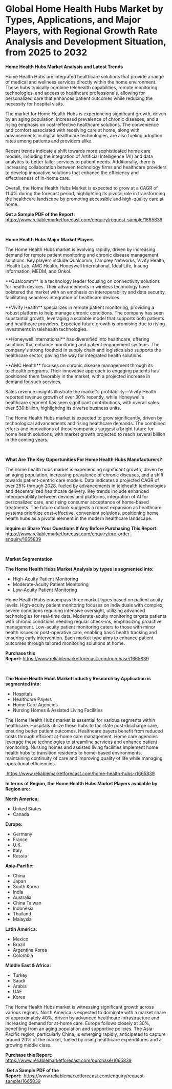 <p><h1>Global Home Health Hubs Market by Types, Applications, and Major Players, with Regional Growth Rate Analysis and Development Situation, from 2025 to 2032</h1></p><p><strong>Home Health Hubs Market Analysis and Latest Trends</strong></p>
<p><p>Home Health Hubs are integrated healthcare solutions that provide a range of medical and wellness services directly within the home environment. These hubs typically combine telehealth capabilities, remote monitoring technologies, and access to healthcare professionals, allowing for personalized care that enhances patient outcomes while reducing the necessity for hospital visits.</p><p>The market for Home Health Hubs is experiencing significant growth, driven by an aging population, increased prevalence of chronic diseases, and a rising emphasis on cost-effective healthcare solutions. The convenience and comfort associated with receiving care at home, along with advancements in digital healthcare technologies, are also fueling adoption rates among patients and providers alike.</p><p>Recent trends indicate a shift towards more sophisticated home care models, including the integration of Artificial Intelligence (AI) and data analytics to better tailor services to patient needs. Additionally, there is increasing collaboration between technology firms and healthcare providers to develop innovative solutions that enhance the efficiency and effectiveness of in-home care.</p><p>Overall, the Home Health Hubs Market is expected to grow at a CAGR of 11.4% during the forecast period, highlighting its pivotal role in transforming the healthcare landscape by promoting accessible and high-quality care at home.</p></p>
<p><strong>Get a Sample PDF of the Report:&nbsp;</strong> <a href="https://www.reliablemarketforecast.com/enquiry/request-sample/1665839?utm_campaign=1197&utm_medium=2&utm_source=Github&utm_content=ia&utm_term=13042025&utm_id=home-health-hubs">https://www.reliablemarketforecast.com/enquiry/request-sample/1665839</a></p>
<p>&nbsp;</p>
<p><strong>Home Health Hubs Major Market Players</strong></p>
<p><p>The Home Health Hubs market is evolving rapidly, driven by increasing demand for remote patient monitoring and chronic disease management solutions. Key players include Qualcomm, Lamprey Networks, Vivify Health, iHealth Lab, AMC Health, Honeywell International, Ideal Life, Insung Information, MEDM, and Onkol.</p><p>**Qualcomm** is a technology leader focusing on connectivity solutions for health devices. Their advancements in wireless technology have bolstered the market with an emphasis on interoperability and data security, facilitating seamless integration of healthcare devices.</p><p>**Vivify Health** specializes in remote patient monitoring, providing a robust platform to help manage chronic conditions. The company has seen substantial growth, leveraging a scalable model that supports both patients and healthcare providers. Expected future growth is promising due to rising investments in telehealth technologies.</p><p>**Honeywell International** has diversified into healthcare, offering solutions that enhance monitoring and patient engagement systems. The company's strong foothold in supply chain and logistics also supports the healthcare sector, paving the way for integrated health solutions.</p><p>**AMC Health** focuses on chronic disease management through its telehealth programs. Their innovative approach to engaging patients has positioned them favorably in the market, with a projected increase in demand for such services. </p><p>Sales revenue insights illustrate the market's profitability—Vivify Health reported revenue growth of over 30% recently, while Honeywell's healthcare segment has seen significant contributions, with overall sales over $30 billion, highlighting its diverse business units.</p><p>The Home Health Hubs market is expected to grow significantly, driven by technological advancements and rising healthcare demands. The combined efforts and innovations of these companies suggest a bright future for home health solutions, with market growth projected to reach several billion in the coming years.</p></p>
<p>&nbsp;</p>
<p><strong>What Are The Key Opportunities For Home Health Hubs Manufacturers?</strong></p>
<p><p>The home health hubs market is experiencing significant growth, driven by an aging population, increasing prevalence of chronic diseases, and a shift towards patient-centric care models. Data indicates a projected CAGR of over 25% through 2028, fueled by advancements in telehealth technologies and decentralized healthcare delivery. Key trends include enhanced interoperability between devices and platforms, integration of AI for personalized care, and rising consumer acceptance of home-based treatments. The future outlook suggests a robust expansion as healthcare systems prioritize cost-effective, convenient solutions, positioning home health hubs as a pivotal element in the modern healthcare landscape.</p></p>
<p><strong>Inquire or Share Your Questions If Any Before Purchasing This Report:</strong> <a href="https://www.reliablemarketforecast.com/enquiry/pre-order-enquiry/1665839?utm_campaign=1197&utm_medium=2&utm_source=Github&utm_content=ia&utm_term=13042025&utm_id=home-health-hubs">https://www.reliablemarketforecast.com/enquiry/pre-order-enquiry/1665839</a></p>
<p>&nbsp;</p>
<p><strong>Market Segmentation</strong></p>
<p><strong>The Home Health Hubs Market Analysis by types is segmented into:</strong></p>
<p><ul><li>High-Acuity Patient Monitoring</li><li>Moderate-Acuity Patient Monitoring</li><li>Low-Acuity Patient Monitoring</li></ul></p>
<p><p>Home Health Hubs encompass three market types based on patient acuity levels. High-acuity patient monitoring focuses on individuals with complex, severe conditions requiring intensive oversight, utilizing advanced technologies for real-time data. Moderate-acuity monitoring targets patients with chronic conditions needing regular check-ins, emphasizing proactive management. Low-acuity patient monitoring caters to those with minor health issues or post-operative care, enabling basic health tracking and ensuring early intervention. Each market type aims to enhance patient outcomes through tailored monitoring solutions at home.</p></p>
<p><strong>Purchase this Report:&nbsp;</strong><a href="https://www.reliablemarketforecast.com/purchase/1665839?utm_campaign=1197&utm_medium=2&utm_source=Github&utm_content=ia&utm_term=13042025&utm_id=home-health-hubs">https://www.reliablemarketforecast.com/purchase/1665839</a></p>
<p>&nbsp;</p>
<p><strong>The Home Health Hubs Market Industry Research by Application is segmented into:</strong></p>
<p><ul><li>Hospitals</li><li>Healthcare Payers</li><li>Home Care Agencies</li><li>Nursing Homes & Assisted Living Facilities</li></ul></p>
<p><p>The Home Health Hubs market is essential for various segments within healthcare. Hospitals utilize these hubs to facilitate post-discharge care, ensuring better patient outcomes. Healthcare payers benefit from reduced costs through efficient at-home care management. Home care agencies leverage these technologies to streamline services and enhance patient monitoring. Nursing homes and assisted living facilities implement home health hubs to transition residents to home-based environments, maintaining continuity of care and improving quality of life while managing operational efficiencies.</p></p>
<p><a href="https://www.reliablemarketforecast.com/home-health-hubs-r1665839?utm_campaign=1197&utm_medium=2&utm_source=Github&utm_content=ia&utm_term=13042025&utm_id=home-health-hubs">&nbsp;https://www.reliablemarketforecast.com/home-health-hubs-r1665839</a></p>
<p><strong>In terms of Region, the Home Health Hubs Market Players available by Region are:</strong></p>
<p>
    <p> <strong> North America: </strong>
        <ul>
            <li>United States</li>
            <li>Canada</li>
        </ul>
        </p> 
    <p> <strong> Europe: </strong>
        <ul>
            <li>Germany</li>
            <li>France</li>
            <li>U.K.</li>
            <li>Italy</li>
            <li>Russia</li>
        </ul>
        </p> 
    <p> <strong> Asia-Pacific: </strong>
        <ul>
            <li>China</li>
            <li>Japan</li>
            <li>South Korea</li>
            <li>India</li>
            <li>Australia</li>
            <li>China Taiwan</li>
            <li>Indonesia</li>
            <li>Thailand</li>
            <li>Malaysia</li>
        </ul>
        </p> 
    <p> <strong> Latin America: </strong>
        <ul>
            <li>Mexico</li>
            <li>Brazil</li>
            <li>Argentina Korea</li>
            <li>Colombia</li>
        </ul>
        </p> 
    <p> <strong> Middle East & Africa: </strong>
        <ul>
            <li>Turkey</li>
            <li>Saudi</li>
            <li>Arabia</li>
            <li>UAE</li>
            <li>Korea</li>
        </ul>
    </p>
    </p>
<p><p>The Home Health Hubs market is witnessing significant growth across various regions. North America is expected to dominate with a market share of approximately 40%, driven by advanced healthcare infrastructure and increasing demand for at-home care. Europe follows closely at 30%, benefiting from an aging population and supportive policies. The Asia-Pacific region, particularly China, is emerging rapidly, anticipated to capture around 20% of the market, fueled by rising healthcare expenditures and a growing middle class.</p></p>
<p><strong>Purchase this Report: </strong><a href="https://www.reliablemarketforecast.com/purchase/1665839?utm_campaign=1197&utm_medium=2&utm_source=Github&utm_content=ia&utm_term=13042025&utm_id=home-health-hubs">https://www.reliablemarketforecast.com/purchase/1665839</a></p>
<p>&nbsp;<strong>Get a Sample PDF of the Report:&nbsp;&nbsp;</strong><a href="https://www.reliablemarketforecast.com/enquiry/request-sample/1665839?utm_campaign=1197&utm_medium=2&utm_source=Github&utm_content=ia&utm_term=13042025&utm_id=home-health-hubs">https://www.reliablemarketforecast.com/enquiry/request-sample/1665839</a></p>
<p><strong></strong></p>
<p><p></p><p></p><p></p></p>